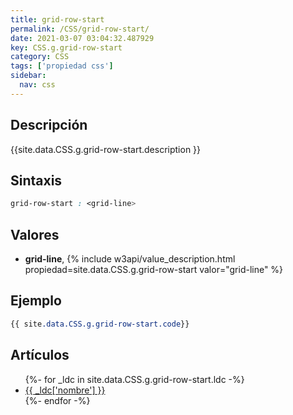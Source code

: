 ```yaml
---
title: grid-row-start
permalink: /CSS/grid-row-start/
date: 2021-03-07 03:04:32.487929
key: CSS.g.grid-row-start
category: CSS
tags: ['propiedad css']
sidebar: 
  nav: css
---
```


## Descripción
{{site.data.CSS.g.grid-row-start.description }}

## Sintaxis
~~~css
grid-row-start : <grid-line>
~~~

## Valores
* **grid-line**,  {% include w3api/value_description.html propiedad=site.data.CSS.g.grid-row-start valor="grid-line" %}

## Ejemplo
~~~css
{{ site.data.CSS.g.grid-row-start.code}}
~~~

## Artículos
<ul>
{%- for _ldc in site.data.CSS.g.grid-row-start.ldc -%}
   <li>
       <a href="{{_ldc['url'] }}">{{ _ldc['nombre'] }}</a>
   </li>
{%- endfor -%}
</ul>

